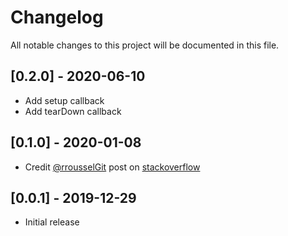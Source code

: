 # Changelog
All notable changes to this project will be documented in this file.

## [0.2.0] - 2020-06-10
- Add setup callback
- Add tearDown callback

## [0.1.0] - 2020-01-08
- Credit [@rrousselGit](https://github.com/rrousselGit) post on [stackoverflow](https://stackoverflow.com/questions/50115311/flutter-how-to-force-an-application-restart-in-production-mode)

## [0.0.1] - 2019-12-29
- Initial release



